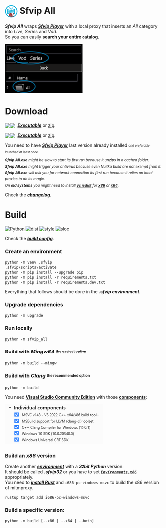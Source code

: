 # <img src="ressources/Sfvip%20All.png" width="40" align="center"> Sfvip All
***Sfvip All*** wraps ***[Sfvip Player](https://serbianforum-org.translate.goog/threads/sf-vip-plejer.878393/?_x_tr_sl=sr&_x_tr_tl=en)*** with a local proxy that inserts an _All_ category into _Live_, _Series_ and _Vod_.  
So you can easily **search your entire catalog**.

<img src="ressources/all.png">

# Download
<img src="https://img.shields.io/badge/Version-1.2.0-informational" valign="middle"><img src="https://img.shields.io/badge/x64-informational?logo=windows&logoColor=white" valign="middle"> &nbsp;[***Executable***](https://github.com/sebdelsol/sfvip-all/raw/master/build/1.2.0/x64/Sfvip%20All.exe) or [zip](https://github.com/sebdelsol/sfvip-all/raw/master/build/1.2.0/x64/Sfvip%20All.zip).

<img src="https://img.shields.io/badge/Version-1.2.0-informational" valign="middle"><img src="https://img.shields.io/badge/x86-informational?logo=windows&logoColor=white" valign="middle"> &nbsp;[***Executable***](https://github.com/sebdelsol/sfvip-all/raw/master/build/1.2.0/x86/Sfvip%20All.exe) or [zip](https://github.com/sebdelsol/sfvip-all/raw/master/build/1.2.0/x86/Sfvip%20All.zip).

You need to have ***[Sfvip Player](https://serbianforum-org.translate.goog/threads/sf-vip-plejer.878393/?_x_tr_sl=sr&_x_tr_tl=en)*** last version already installed <sub><sup>_and preferably launched at least once._</sup></sub>  
<sub>_**Sfvip All.exe** might be slow to start its first run because it unzips in a cached folder._</sub>  
<sub>_**Sfvip All.exe** might trigger your antivirus because even Nuitka build are not exempt from it._</sub>  
<sub>_**Sfvip All.exe** will ask you for network connection its first run because it relies on local proxies to do its magic._</sub>  
<sub>_On **old systems** you might need to install [**vc redist**](https://learn.microsoft.com/en-GB/cpp/windows/latest-supported-vc-redist) for [**x86**](https://aka.ms/vs/17/release/vc_redist.x86.exe) or [**x64**](https://aka.ms/vs/17/release/vc_redist.x64.exe)._</sub>

Check the [***changelog***](build/changelog.md).

# Build
[![Python](https://img.shields.io/badge/Python-3.11.4-fbdf79)](https://www.python.org/downloads/release/python-3114/)
[![dist](https://img.shields.io/badge/Dist-Nuitka-lightgrey)](https://nuitka.net/)
[![style](https://img.shields.io/badge/Style-Black-000000)](https://github.com/psf/black)
![sloc](https://img.shields.io/badge/Sloc-2388-informational)

Check the [***build config***](build_config.py).
### Create an environment
```console
python -m venv .sfvip
.sfvip\scripts\activate
python -m pip install --upgrade pip
python -m pip install -r requirements.txt
python -m pip install -r requirements.dev.txt
```
Everything that follows should be done in the ***.sfvip environment***.
### Upgrade dependencies
```console
python -m upgrade
```
### Run locally
```console
python -m sfvip_all
```
### Build with ***Mingw64*** <sub><sup>the easiest option</sup></sub>
```console
python -m build --mingw
```
### Build with ***Clang*** <sub><sup>the recommended option</sup></sub>
```console
python -m build
```
You need [**Visual Studio Community Edition**](https://www.visualstudio.com/en-us/downloads/download-visual-studio-vs.aspx) with those [**components**](ressources/.vsconfig):

<img src="ressources/VS.png">

### Build an ***x86*** version
Create another [***environment***](#Create-the-environment) with a ***32bit Python*** version:  
It should be called ***.sfvip32*** or you have to set [***`Environments.x86`***](build_config.py#L12) appropriately.  
You need to [***install Rust***](https://www.rust-lang.org/fr) and `i686-pc-windows-msvc` to build the x86 version of mitmproxy.  
```console
rustup target add i686-pc-windows-msvc
```
### Build a specific version:
```console
python -m build [--x86 | --x64 | --both]
```
